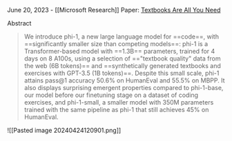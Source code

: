June 20, 2023 - [[Microsoft Research]]
Paper: [Textbooks Are All You Need](https://arxiv.org/abs/2306.11644) 

Abstract
> We introduce phi-1, a new large language model for ==code==, with ==significantly smaller size than competing models==: phi-1 is a Transformer-based model with ==1.3B== parameters, trained for 4 days on 8 A100s, using a selection of =="textbook quality" data from the web (6B tokens)== and ==synthetically generated textbooks and exercises with GPT-3.5 (1B tokens)==. Despite this small scale, phi-1 attains pass@1 accuracy 50.6% on HumanEval and 55.5% on MBPP. It also displays surprising emergent properties compared to phi-1-base, our model before our finetuning stage on a dataset of coding exercises, and phi-1-small, a smaller model with 350M parameters trained with the same pipeline as phi-1 that still achieves 45% on HumanEval.

![[Pasted image 20240424120901.png]]